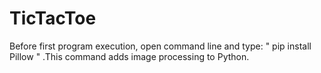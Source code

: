 # TicTacToe
Before first program execution, open command line and type: " pip install Pillow " .This command adds image processing to Python.
